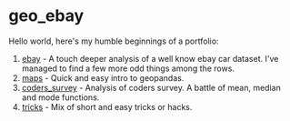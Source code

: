 # geo_ebay
Hello world, here's my humble beginnings of a portfolio:

1. <a href="https://github.com/grumpyclimber/portfolio/tree/main/ebay">ebay</a> - A touch deeper analysis of a well know ebay car dataset. I've managed to find a few more odd things among the rows.
2.  <a href="https://github.com/grumpyclimber/portfolio/tree/main/maps">maps</a> - Quick and easy intro to geopandas.
3.  <a href="https://github.com/grumpyclimber/portfolio/tree/main/coders_survey">coders_survey</a> - Analysis of coders survey. A battle of mean, median and mode functions.
4.  <a href="https://github.com/grumpyclimber/portfolio/tree/main/tricks">tricks</a> - Mix of short and easy tricks or hacks.

